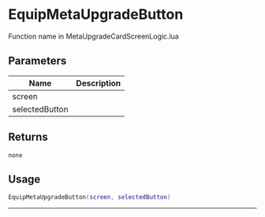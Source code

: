 # EquipMetaUpgradeButton

Function name in MetaUpgradeCardScreenLogic.lua

## Parameters

| Name           | Description |
| -------------- | ----------- |
| screen         |             |
| selectedButton |             |

## Returns

`none`

## Usage

```lua
EquipMetaUpgradeButton(screen, selectedButton)
```

---
